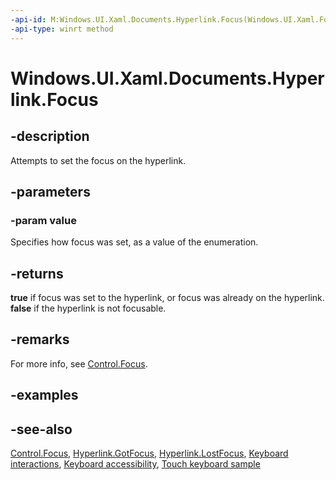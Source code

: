 ```yaml
---
-api-id: M:Windows.UI.Xaml.Documents.Hyperlink.Focus(Windows.UI.Xaml.FocusState)
-api-type: winrt method
---
```


<!-- Method syntax.
public bool Hyperlink.Focus(FocusState value)
-->

# Windows.UI.Xaml.Documents.Hyperlink.Focus

## -description
Attempts to set the focus on the hyperlink.



## -parameters
### -param value
Specifies how focus was set, as a value of the enumeration.

## -returns
**true** if focus was set to the hyperlink, or focus was already on the hyperlink. **false** if the hyperlink is not focusable.

## -remarks
For more info, see [Control.Focus](../windows.ui.xaml.controls/control_focus_195503898.md).


## -examples

## -see-also
[Control.Focus](../windows.ui.xaml.controls/control_focus_195503898.md), [Hyperlink.GotFocus](hyperlink_gotfocus.md), [Hyperlink.LostFocus](hyperlink_lostfocus.md), [Keyboard interactions](/windows/uwp/input-and-devices/keyboard-interactions), [Keyboard accessibility](/windows/uwp/accessibility/keyboard-accessibility), [Touch keyboard sample](https://github.com/Microsoft/Windows-universal-samples/tree/master/Samples/TouchKeyboard)

